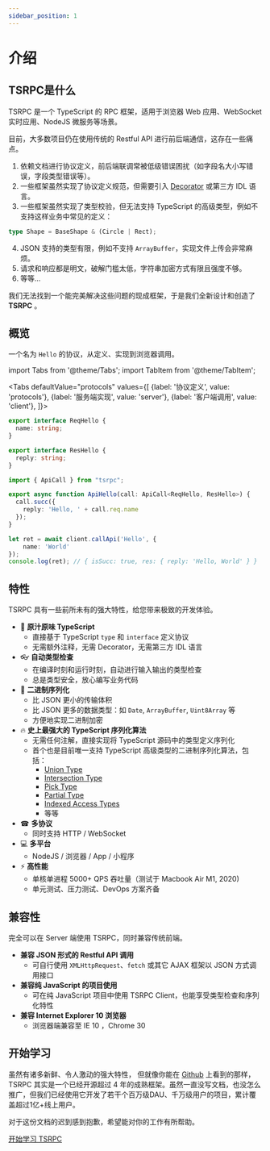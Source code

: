 ```yaml
---
sidebar_position: 1
---
```


# 介绍

## TSRPC是什么

TSRPC 是一个 TypeScript 的 RPC 框架，适用于浏览器 Web 应用、WebSocket 实时应用、NodeJS 微服务等场景。

<!-- 现如今，正有越来越多的团队使用 TypeScript + NodeJS 开发后端服务。
NodeJS 极大的降低了全栈开发的门槛，而 TypeScript 提供了史上最强大的类型检测系统。
在前后端之间共享逻辑代码和类型定义，极大的提升了开发效率。 -->

目前，大多数项目仍在使用传统的 Restful API 进行前后端通信，这存在一些痛点。
1. 依赖文档进行协议定义，前后端联调常被低级错误困扰（如字段名大小写错误，字段类型错误等）。
2. 一些框架虽然实现了协议定义规范，但需要引入 [Decorator](https://www.typescriptlang.org/docs/handbook/decorators.html#decorators) 或第三方 IDL 语言。
3. 一些框架虽然实现了类型校验，但无法支持 TypeScript 的高级类型，例如不支持这样业务中常见的定义：
```ts
type Shape = BaseShape & (Circle | Rect);
```
4. JSON 支持的类型有限，例如不支持 `ArrayBuffer`，实现文件上传会非常麻烦。
5. 请求和响应都是明文，破解门槛太低，字符串加密方式有限且强度不够。
6. 等等...

我们无法找到一个能完美解决这些问题的现成框架，于是我们全新设计和创造了 **TSRPC** 。

## 概览

一个名为 `Hello` 的协议，从定义、实现到浏览器调用。

import Tabs from '@theme/Tabs';
import TabItem from '@theme/TabItem';

<Tabs
  defaultValue="protocols"
  values={[
    {label: '协议定义', value: 'protocols'},
    {label: '服务端实现', value: 'server'},
    {label: '客户端调用', value: 'client'},
  ]}>
  <TabItem value="protocols">

```ts
export interface ReqHello {
  name: string;
}

export interface ResHello {
  reply: string;
}
```

  </TabItem>

  <TabItem value="server">

```ts
import { ApiCall } from "tsrpc";

export async function ApiHello(call: ApiCall<ReqHello, ResHello>) {
  call.succ({
    reply: 'Hello, ' + call.req.name
  });
}
```

  </TabItem>

  <TabItem value="client">

```ts
let ret = await client.callApi('Hello', {
    name: 'World'
});
console.log(ret); // { isSucc: true, res: { reply: 'Hello, World' } }
```

  </TabItem>
</Tabs>

## 特性
TSRPC 具有一些前所未有的强大特性，给您带来极致的开发体验。

- 🥤 **原汁原味 TypeScript**
  - 直接基于 TypeScript `type` 和 `interface` 定义协议
  - 无需额外注释，无需 Decorator，无需第三方 IDL 语言
- 👓 **自动类型检查**
  - 在编译时刻和运行时刻，自动进行输入输出的类型检查
  - 总是类型安全，放心编写业务代码
- 💾 **二进制序列化**
  - 比 JSON 更小的传输体积
  - 比 JSON 更多的数据类型：如 `Date`, `ArrayBuffer`, `Uint8Array` 等
  - 方便地实现二进制加密
- 🔥 **史上最强大的 TypeScript 序列化算法**
    - 无需任何注解，直接实现将 TypeScript 源码中的类型定义序列化
    - 首个也是目前唯一支持 TypeScript 高级类型的二进制序列化算法，包括：
      - [Union Type](https://www.typescriptlang.org/docs/handbook/2/everyday-types.html#union-types)
      - [Intersection Type](https://www.typescriptlang.org/docs/handbook/2/objects.html#intersection-types)
      - [Pick Type](https://www.typescriptlang.org/docs/handbook/utility-types.html#picktype-keys)
      - [Partial Type](https://www.typescriptlang.org/docs/handbook/utility-types.html#partialtype)
      - [Indexed Access Types](https://www.typescriptlang.org/docs/handbook/2/indexed-access-types.html)
      - 等等
- ☎ **多协议**
  - 同时支持 HTTP / WebSocket
- 💻 **多平台**
  - NodeJS / 浏览器 / App / 小程序
- ⚡️ **高性能**
  - 单核单进程 5000+ QPS 吞吐量（测试于 Macbook Air M1, 2020)
  - 单元测试、压力测试、DevOps 方案齐备


## 兼容性

完全可以在 Server 端使用 TSRPC，同时兼容传统前端。

- **兼容 JSON 形式的 Restful API 调用**
  - 可自行使用 `XMLHttpRequest`、`fetch` 或其它 AJAX 框架以 JSON 方式调用接口
- **兼容纯 JavaScript 的项目使用**
  - 可在纯 JavaScript 项目中使用 TSRPC Client，也能享受类型检查和序列化特性
- **兼容 Internet Explorer 10 浏览器**
  - 浏览器端兼容至 IE 10 ，Chrome 30

<!-- ## 与其它框架的区别
- ExpressJS / KoaJS
  - 不支持 WebSocket
  - 没有强类型
- SocketIO
  - 没有强类型
  - 不支持 HTTP
- gRPC
  - 必须依赖第三方 IDL 语言（Protobuf）
  - 类型特性不如 TypeScript 强大 -->

## 开始学习

虽然有诸多新鲜、令人激动的强大特性，
但就像你能在 [Github](https://github.com/k8w/tsrpc) 上看到的那样，TSRPC 其实是一个已经开源超过 4 年的成熟框架。虽然一直没写文档，也没怎么推广，但我们已经使用它开发了若干个百万级DAU、千万级用户的项目，累计覆盖超过1亿+线上用户。

对于这份文档的迟到感到抱歉，希望能对你的工作有所帮助。

[开始学习 TSRPC](get-started/create-tsrpc-app.md)